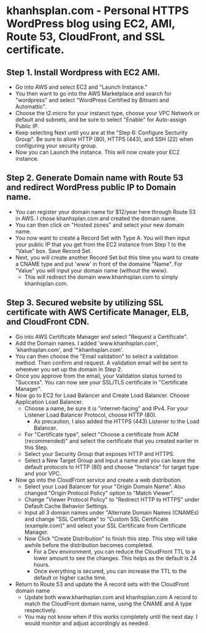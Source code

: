 # khanhsplan.com - Personal HTTPS WordPress blog using EC2, AMI, Route 53, CloudFront, and SSL certificate.

## Step 1. Install Wordpress with EC2 AMI.

- Go into AWS and select EC2 and "Launch Instance."
- You then want to go into the AWS Marketplace and search for "wordpress" and select "WordPress Certified by Bitnami and Automattic".
- Choose the t2.micro for your instanct type, choose your VPC Network or default and subnets, and be sure to select "Enable" for Auto-assign Public IP.
- Keep selecting Next until you are at the "Step 6: Configure Secturity Group". Be sure to allow HTTP (80), HTTPS (443), and SSH (22) when configuring your security group.
- Now you can Launch the instance. This will now create your EC2 instance.

## Step 2. Generate Domain name with Route 53 and redirect WordPress public IP to Domain name.

- You can register your domain name for $12/year here through Route 53 in AWS. I chose khanhsplan.com and created the domain name.
- You can then click on "Hosted zones" and select your new domain name.
- You now want to create a Record Set with Type A. You will then input your public IP that you get from the EC2 instance from Step 1 to the "Value" box. Save Record Set.
- Next, you will create another Record Set but this time you want to create a CNAME type and put 'www' in front of the domaine "Name". For "Value" you will input your domain name (without the www).
  - This will redirect the domain ww<span>w.kh</span>anhsplan.com to simply khanhsplan.com.

## Step 3. Secured website by utilizing SSL certificate with AWS Certificate Manager, ELB, and CloudFront CDN.

- Go into AWS Certificate Manager and select "Request a Certificate".
- Add the Domain names. I added 'ww<span>w.kh</span>anhsplan.com', 'khanhsplan.com', and '\*.khanhsplan.com'.
- You can then choose the "Email validation" to select a validation method. Then confirm and request. A validation email will be sent to wherever you set up the domain in Step 2.
- Once you approve from the email, your Validation status turned to "Success". You can now see your SSL/TLS certificate in "Certificate Manager".
- Now go to EC2 for Load Balancer and Create Load Balancer. Choose Application Load Balancer.
  - Choose a name, be sure it is "internet-facing" and IPv4. For your Listener Load Balancer Protocol, choose HTTP (80).
    - As precaution, I also added the HTTPS (443) Listener to the Load Balancer.
  - For "Certificate type", select "Choose a certificate from ACM (recommended)" and select the certificate that you created earlier in this Step.
  - Select your Security Group that exposes HTTP and HTTPS.
  - Select a New Target Group and input a name and you can leave the default protocols to HTTP (80) and choose "Instance" for target type and your VPC.
- Now go into the CloudFront service and create a web distribution.
  - Select your Load Balancer for your "Origin Domain Name". Also changed "Origin Protocol Policy" option to "Match Viewer".
  - Change "Viewer Protocol Policy" to "Redirect HTTP to HTTPS" under Default Cache Behavior Settings.
  - Input all 3 domain names under "Alternate Domain Names (CNAMEs) and change "SSL Certificate" to "Custom SSL Certificate (example.com)" and select your SSL Certificate from Certificate Manager.
  - Now Click "Create Distribution" to finish this step. This step will take awhile before the distribution becomes completed.
    - For a Dev environment, you can reduce the CloudFront TTL to a lower amount to see the changes. This helps as the default is 24 hours.
    - Once everything is secured, you can increase the TTL to the default or higher cache time.
- Return to Route 53 and update the A record sets with the CloudFront domain name
  - Update both ww<span>w.kh</span>anhsplan.com and khanhsplan.com A record to match the CloudFront domain name, using the CNAME and A type respectively.
  - You may not know when if this works completely until the next day. I would monitor and adjust accordingly as needed.
